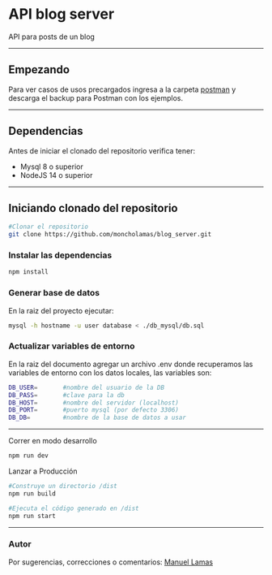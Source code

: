 # API blog server

API para posts de un blog

___


## Empezando

Para ver casos de usos precargados ingresa a la carpeta [postman](https://github.com/moncholamas/blog_server/tree/master/postman) y descarga el backup para Postman con los ejemplos.

___

## Dependencias
Antes de iniciar el clonado del repositorio verifica tener:

- Mysql 8 o superior
- NodeJS 14 o superior


***


## Iniciando clonado del repositorio
```sh
#Clonar el repositorio 
git clone https://github.com/moncholamas/blog_server.git

```

### Instalar las dependencias
```sh
npm install
```

### Generar base de datos
En la raiz del proyecto ejecutar:
```sh
mysql -h hostname -u user database < ./db_mysql/db.sql

```

### Actualizar variables de entorno
En la raiz del documento agregar un archivo .env donde recuperamos las variables de entorno con los datos locales, las variables son:

```sh
DB_USER=       #nombre del usuario de la DB
DB_PASS=       #clave para la db
DB_HOST=       #nombre del servidor (localhost)
DB_PORT=       #puerto mysql (por defecto 3306)
DB_DB=         #nombre de la base de datos a usar
```

___




Correr en modo desarrollo

```sh
npm run dev
```

Lanzar a Producción

```sh
#Construye un directorio /dist
npm run build 

#Ejecuta el código generado en /dist
npm run start
```

___



### Autor
Por sugerencias, correcciones o comentarios: 
[Manuel Lamas](https://github.com/moncholamas/)